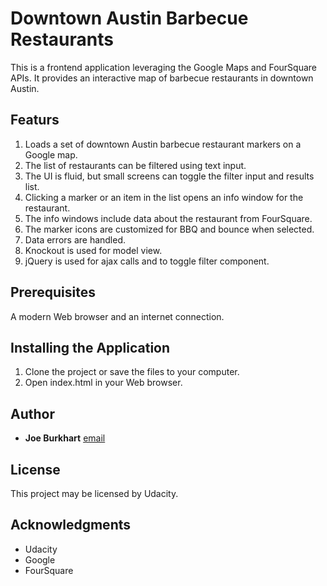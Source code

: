 # Downtown Austin Barbecue Restaurants

This is a frontend application leveraging the Google Maps and FourSquare APIs. It provides an interactive map of barbecue restaurants in downtown Austin.

## Featurs

1. Loads a set of downtown Austin barbecue restaurant markers on a Google map.
2. The list of restaurants can be filtered using text input.
3. The UI is fluid, but small screens can toggle the filter input and results list.
4. Clicking a marker or an item in the list opens an info window for the restaurant.
5. The info windows include data about the restaurant from FourSquare.
6. The marker icons are customized for BBQ and bounce when selected.
7. Data errors are handled.
8. Knockout is used for model view.
9. jQuery is used for ajax calls and to toggle filter component.

## Prerequisites

A modern Web browser and an internet connection.

## Installing the Application

1. Clone the project or save the files to your computer.
2. Open index.html in your Web browser.

## Author

* **Joe Burkhart** [email](mailto:jb822f@att.com)

## License

This project may be licensed by Udacity.

## Acknowledgments

* Udacity
* Google
* FourSquare
